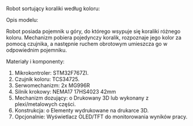 Robot sortujący koraliki według koloru:

Opis modelu:

Robot posiada pojemnik u góry, do którego wsypuje się koraliki różnego koloru. Mechanizm pobiera pojedynczy koralik, rozpoznaje jego kolor za pomocą czujnika, a następnie ruchem obrotowym umieszcza go w odpowiednim pojemniku.

Materiały i komponenty:
1.	Mikrokontroler: STM32F767ZI.
2.	Czujnik koloru: TCS34725.
3.	Serwomechanizm: 2x MG996R
4.	Silnik krokowy: NEMA17 17HS4023 42mm
5.	Mechanizm dozujący:
o	Drukowany 3D lub wykonany z plexi/metalowych części.
6.	Konstrukcja:
o	Elementy wydrukowane na drukarce 3D.
7.	Opcjonalnie: Wyświetlacz OLED/TFT do monitorowania wyników pracy.
